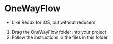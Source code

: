# OneWayFlow
- Like Redux for iOS, but without reducers

1) Drag the OneWayFlow folder into your project
2) Follow the instructions in the files in this folder
